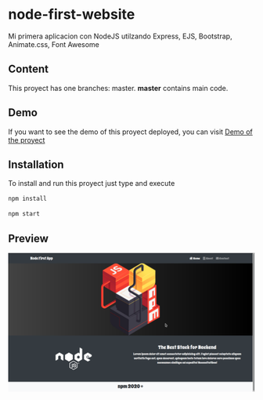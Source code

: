 # node-first-website
Mi primera aplicacion con NodeJS utilzando Express, EJS, Bootstrap, Animate.css, Font Awesome

## Content
This proyect has one branches: master. **master** contains main code. 

## Demo
If you want to see the demo of this proyect deployed, you can visit [Demo of the proyect](https://phreak-node-first-website.herokuapp.com/)


## Installation
To install and run this proyect just type and execute
```bash
npm install
```
```bash
npm start
```

## Preview

![](/preview.png)
